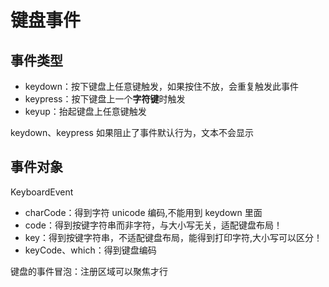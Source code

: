 # 键盘事件

## 事件类型

- keydown：按下键盘上任意键触发，如果按住不放，会重复触发此事件
- keypress：按下键盘上一个**字符键**时触发
- keyup：抬起键盘上任意键触发

keydown、keypress 如果阻止了事件默认行为，文本不会显示

## 事件对象

KeyboardEvent

- charCode：得到字符 unicode 编码,不能用到 keydown 里面
- code：得到按键字符串而非字符，与大小写无关，适配键盘布局！
- key：得到按键字符串，不适配键盘布局，能得到打印字符,大小写可以区分！
- keyCode、which：得到键盘编码

键盘的事件冒泡：注册区域可以聚焦才行
